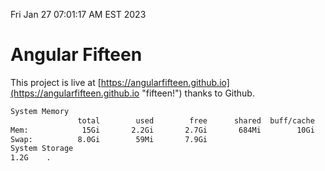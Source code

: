 Fri Jan 27 07:01:17 AM EST 2023

# Angular Fifteen


This project is live at [https://angularfifteen.github.io](https://angularfifteen.github.io "fifteen!") thanks to Github.

```bash
System Memory
               total        used        free      shared  buff/cache   available
Mem:            15Gi       2.2Gi       2.7Gi       684Mi        10Gi        12Gi
Swap:          8.0Gi        59Mi       7.9Gi
System Storage
1.2G	.
